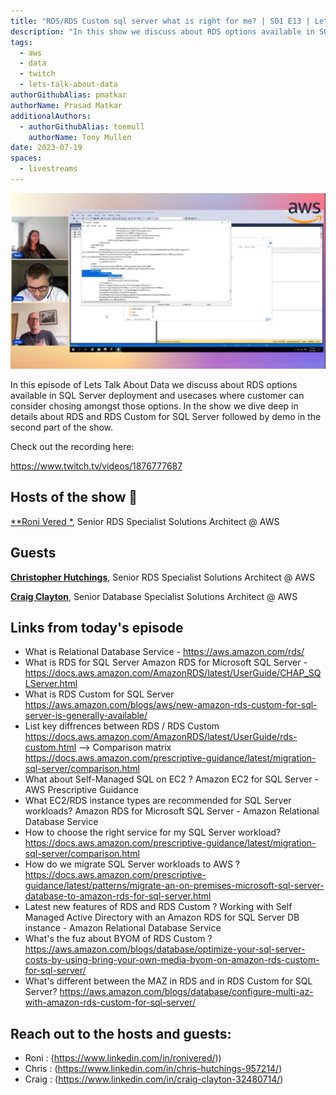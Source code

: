 ```yaml
---
title: "RDS/RDS Custom sql server what is right for me? | S01 E13 | Lets Talk About Data Show"
description: "In this show we discuss about RDS options available in SQL Server deployment and usecases where customer can consider chosing amongst those options. In the show we dive deep in details about RDS and RDS Custom for SQL Server followed by demo in the second part of the show."
tags:
  - aws
  - data
  - twitch
  - lets-talk-about-data
authorGithubAlias: pmatkar
authorName: Prasad Matkar
additionalAuthors:
  - authorGithubAlias: toemull
    authorName: Tony Mullen
date: 2023-07-19
spaces:
  - livestreams
---
```


![Screenshot from the stream or an image related to the topic](images/show13.jpg)

In this episode of Lets Talk About Data we discuss about RDS options available in SQL Server deployment and usecases where customer can consider chosing amongst those options. In the show we dive deep in details about RDS and RDS Custom for SQL Server followed by demo in the second part of the show.

Check out the recording here:

https://www.twitch.tv/videos/1876777687

## Hosts of the show 🎤

[**Roni Vered *](https://www.linkedin.com/in/ronivered/), Senior RDS Specialist Solutions Architect @ AWS

## Guests

[**Christopher Hutchings**](https://www.linkedin.com/in/chris-hutchings-957214/), Senior RDS Specialist Solutions Architect @ AWS

[**Craig Clayton**](https://www.linkedin.com/in/craig-clayton-32480714/), Senior Database Specialist Solutions Architect @ AWS


## Links from today's episode

* What is Relational Database Service - https://aws.amazon.com/rds/
* What is RDS for SQL Server	Amazon RDS for Microsoft SQL Server - https://docs.aws.amazon.com/AmazonRDS/latest/UserGuide/CHAP_SQLServer.html
* What is RDS Custom for SQL Server	https://aws.amazon.com/blogs/aws/new-amazon-rds-custom-for-sql-server-is-generally-available/
* List key diffrences between RDS / RDS Custom	https://docs.aws.amazon.com/AmazonRDS/latest/UserGuide/rds-custom.html
--> Comparison matrix	https://docs.aws.amazon.com/prescriptive-guidance/latest/migration-sql-server/comparison.html
* What about Self-Managed SQL on EC2 ? 	Amazon EC2 for SQL Server - AWS Prescriptive Guidance
* What EC2/RDS instance types are recommended for SQL Server workloads?	Amazon RDS for Microsoft SQL Server - Amazon Relational Database Service
* How to choose the right service for my SQL Server workload? 	https://docs.aws.amazon.com/prescriptive-guidance/latest/migration-sql-server/comparison.html
* How do we migrate SQL Server workloads to AWS ? 	https://docs.aws.amazon.com/prescriptive-guidance/latest/patterns/migrate-an-on-premises-microsoft-sql-server-database-to-amazon-rds-for-sql-server.html
* Latest new features of RDS and RDS Custom ? 	Working with Self Managed Active Directory with an Amazon RDS for SQL Server DB instance - Amazon Relational Database Service
* What's the fuz about BYOM of RDS Custom  ?	https://aws.amazon.com/blogs/database/optimize-your-sql-server-costs-by-using-bring-your-own-media-byom-on-amazon-rds-custom-for-sql-server/
* What's different between the MAZ in RDS and in RDS Custom for SQL Server?	https://aws.amazon.com/blogs/database/configure-multi-az-with-amazon-rds-custom-for-sql-server/


## Reach out to the hosts and guests:

- Roni : (https://www.linkedin.com/in/ronivered/))
- Chris : (https://www.linkedin.com/in/chris-hutchings-957214/)
- Craig : (https://www.linkedin.com/in/craig-clayton-32480714/)
